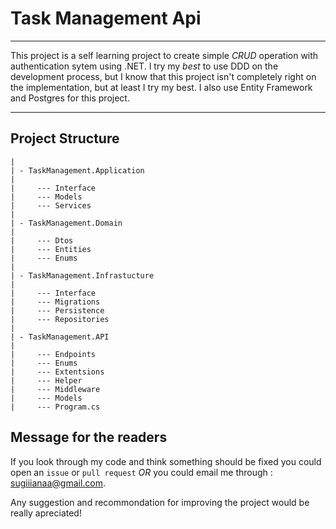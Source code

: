 
# Task Management Api

---

This project is a self learning project to create simple *CRUD* operation with authentication sytem using .NET.
I try my *best* to use DDD on the development process, but I know that this project isn't completely right on the implementation, but at least I try my best.
I also use Entity Framework and Postgres for this project.

---

## Project Structure

```
|
| - TaskManagement.Application
|
|     --- Interface
|     --- Models
|     --- Services
|
| - TaskManagement.Domain
|
|     --- Dtos
|     --- Entities
|     --- Enums
|
| - TaskManagement.Infrastucture
|
|     --- Interface
|     --- Migrations
|     --- Persistence
|     --- Repositories
|
| - TaskManagement.API
|
|     --- Endpoints
|     --- Enums
|     --- Extentsions
|     --- Helper
|     --- Middleware
|     --- Models
|     --- Program.cs
```

## Message for the readers

If you look through my code and think something should be fixed you could open an `issue` or `pull request` *OR* you could email me through : 
sugiiianaa@gmail.com. 

Any suggestion and recommondation for improving the project would be really apreciated!
